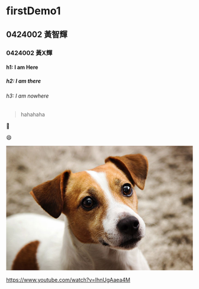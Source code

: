 # firstDemo1
## 0424002 黃智輝
### 0424002 黃X輝
#### h1: I am Here
##### h2: I am there
###### h3: I am nowhere
>  hahahaha



:date:

:smile:

![](dog.jpg)

<https://www.youtube.com/watch?v=IhnUgAaea4M>
